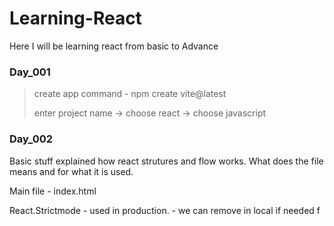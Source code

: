 # Learning-React

Here I will be learning react from basic to Advance

### Day_001

> create app command - npm create vite@latest
>
> enter project name -> choose react -> choose javascript

### Day_002

Basic stuff explained how react strutures and flow works.
What does the file means and for what it is used.

Main file - index.html

React.Strictmode - used in production. - we can remove in local if needed
f
